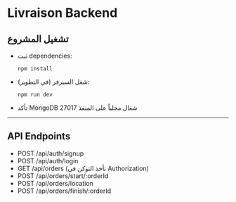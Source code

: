 # Livraison Backend

## تشغيل المشروع

- ثبت dependencies:
  ```
  npm install
  ```

- شغل السيرفر (في التطوير):
  ```
  npm run dev
  ```

- تأكد MongoDB شغال محلياً على المنفذ 27017

---

## API Endpoints

- POST /api/auth/signup  
- POST /api/auth/login  
- GET /api/orders  (تأخذ التوكن في Authorization)  
- POST /api/orders/start/:orderId  
- POST /api/orders/location  
- POST /api/orders/finish/:orderId

